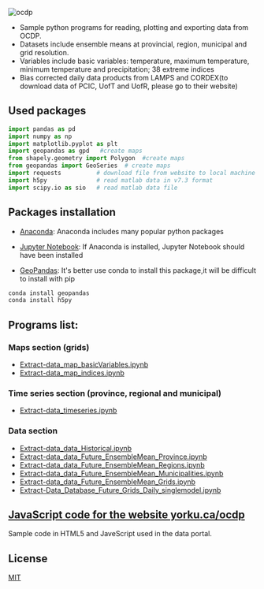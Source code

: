 ![ocdp](https://github.com/ziwangdeng/ocdp.yorku.ca/blob/master/ocdpData/pics/ocdp.PNG)

>
* Sample python programs for reading, plotting and exporting data from OCDP. 
* Datasets include ensemble means at provincial, region, municipal and grid resolution.
* Variables include basic variables: temperature, maximum temperature, minimum temperature and precipitation; 38 extreme indices
* Bias corrected daily data products from LAMPS and CORDEX(to download data of PCIC, UofT and UofR, please go to their website)


## Used packages
```python
import pandas as pd  
import numpy as np
import matplotlib.pyplot as plt 
import geopandas as gpd   #create maps
from shapely.geometry import Polygon  #create maps
from geopandas import GeoSeries  # create maps
import requests          # download file from website to local machine
import h5py              # read matlab data in v7.3 format
import scipy.io as sio   # read matlab data file
```

## Packages installation
* [Anaconda](https://www.anaconda.com/distribution/): Anaconda includes many popular python packages

* [Jupyter Notebook](https://jupyter.readthedocs.io/en/latest/install.html): If Anaconda is installed, Jupyter Notebook should have been installed

* [GeoPandas](http://geopandas.org/install.html): It's better use conda to install this package,it will be difficult to install with pip
```bash
conda install geopandas
conda install h5py
```

## Programs list:
### Maps section (grids)
* [Extract-data_map_basicVariables.ipynb](https://github.com/ziwangdeng/ocdp.yorku.ca/blob/master/ocdpData/pythonCode/Extract-data_map_basicVariables.ipynb)
* [Extract-data_map_indices.ipynb](https://github.com/ziwangdeng/ocdp.yorku.ca/blob/master/ocdpData/pythonCode/Extract-data_map_indices.ipynb)
### Time series section (province, regional and municipal)
* [Extract-data_timeseries.ipynb](https://github.com/ziwangdeng/ocdp.yorku.ca/blob/master/ocdpData/pythonCode/Extract-data_timeseries.ipynb)
### Data section
* [Extract-data_data_Historical.ipynb](Extract-data_data_Historical.ipynb)
* [Extract-data_data_Future_EnsembleMean_Province.ipynb](https://github.com/ziwangdeng/ocdp.yorku.ca/blob/master/ocdpData/pythonCode/Extract-data_data_Future_EnsembleMean_Province.ipynb)
* [Extract-data_data_Future_EnsembleMean_Regions.ipynb](https://github.com/ziwangdeng/ocdp.yorku.ca/blob/master/ocdpData/pythonCode/Extract-data_data_Future_EnsembleMean_Regions.ipynb)
* [Extract-data_data_Future_EnsembleMean_Municipalities.ipynb](https://github.com/ziwangdeng/ocdp.yorku.ca/blob/master/ocdpData/pythonCode/Extract-data_data_Future_EnsembleMean_Municipalities.ipynb)
* [Extract-data_data_Future_EnsembleMean_Grids.ipynb](https://github.com/ziwangdeng/ocdp.yorku.ca/blob/master/ocdpData/pythonCode/Extract-data_data_Future_EnsembleMean_Grids.ipynb)
* [Extract-Data_Database_Future_Grids_Daily_singlemodel.ipynb](https://github.com/ziwangdeng/ocdp.yorku.ca/blob/master/ocdpData/pythonCode/Extract-Data_Database_Future_Grids_Daily_singlemodel.ipynb)

## [JavaScript code for the website yorku.ca/ocdp](https://github.com/ziwangdeng/ocdp.yorku.ca/tree/master/ocdpData/JavaScriptCode)
Sample code in HTML5 and JaveScript used in the data portal.
## License
[MIT](https://choosealicense.com/licenses/mit/)
